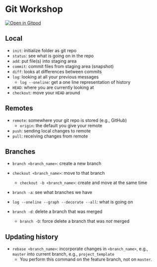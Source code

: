 # Git Workshop

[![Open in Gitpod](https://gitpod.io/button/open-in-gitpod.svg)](https://gitpod.io/#https://github.com/nelsonmestevao/git-ws)

## Local

- `init`: initialize folder as git repo
- `status`: see what is going on in the repo
- `add`: put file(s) into staging area
- `commit`: commit files from staging area (snapshot)
- `diff`: looks at differences between commits
- `log`: looking at all your previous messages
  - `log --oneline`: get a one line representation of history
- `HEAD`: where you are currently looking at
- `checkout`: move your `HEAD` around

## Remotes

- `remote`: somewhere your git repo is stored (e.g., GitHub)
  - `origin`: the default you give your remote
- `push`: sending local changes to remote
- `pull`: receiving changes from remote

## Branches

- `branch <branch_name>`: create a new branch
- `checkout <branch_name>`: move to that branch
  - `checkout -b <branch_name>`: create and move at the same time
- `branch -a`: see what branches we have

- `log --oneline --graph --decorate --all`: what is going on

- `branch -d`: delete a branch that was merged
  - `branch -D`: force delete a branch that was *not* merged

## Updating history

- `rebase <branch_name>`: incorporate changes in `<branch_name>`, e.g., `master` into current branch, e.g., `project_template`
  - You perform this command on the feature branch, not on `master`.
